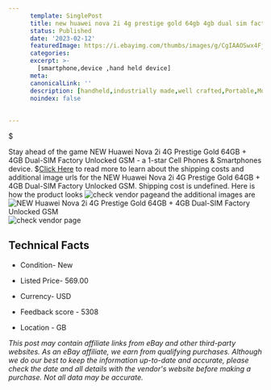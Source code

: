 ```yaml
---
      template: SinglePost
      title: new huawei nova 2i 4g prestige gold 64gb 4gb dual sim factory unlocked gsm
      status: Published
      date: '2023-02-12'
      featuredImage: https://i.ebayimg.com/thumbs/images/g/CgIAAOSwx4FjUtyN/s-l225.jpg
      categories: 
      excerpt: >-
        [smartphone,device ,hand held device]
      meta:
      canonicalLink: ''
      description: [handheld,industrially made,well crafted,Portable,Mobile,Compact,Convenient,Lightweight,Maneuverable,Man-portable,Miniature,Carriable,Hand-held,Light,Holdable,Transportable,Mobile device,Pocket-sized,On-the-go,Wireless,Cordless,Compact size,Convenient size, smartphone,device ,hand held device]
      noindex: false
      
        
---
```

$

Stay ahead of the game NEW Huawei Nova 2i 4G Prestige Gold 64GB + 4GB Dual-SIM Factory Unlocked GSM - a 1-star Cell Phones & Smartphones device.
$[Click Here](https://www.ebay.com/itm/125442555647?hash=item1d34f57eff%3Ag%3ACgIAAOSwx4FjUtyN&mkevt=1&mkcid=1&mkrid=711-53200-19255-0&campid=%253CePNCampaignId%253E&customid=%253CreferenceId%253E&toolid=10049) to read more to learn about the shipping costs and additional image urls for the NEW Huawei Nova 2i 4G Prestige Gold 64GB + 4GB Dual-SIM Factory Unlocked GSM. Shipping cost is undefined. Here is how the product looks ![check vendor page](https://i.ebayimg.com/thumbs/images/g/CgIAAOSwx4FjUtyN/s-l225.jpg)and the additional images are![NEW Huawei Nova 2i 4G Prestige Gold 64GB + 4GB Dual-SIM Factory Unlocked GSM](https://i.ebayimg.com/images/g/CgIAAOSwx4FjUtyN/s-l1600.jpg)![check vendor page]()



 ## Technical Facts 



     
      

 - Condition- New 


      

 - Listed Price- 569.00 


      

 - Currency- USD 


      

 - Feedback score - 5308 


      

 - Location - GB 


      
      

 *_This post may contain affiliate links from eBay and other third-party websites. As an eBay affiliate, we earn from qualifying purchases. Although we do our best to keep the information up-to-date and accurate, please check the date and all details with the vendor's website before making a purchase. Not all data may be accurate._*






